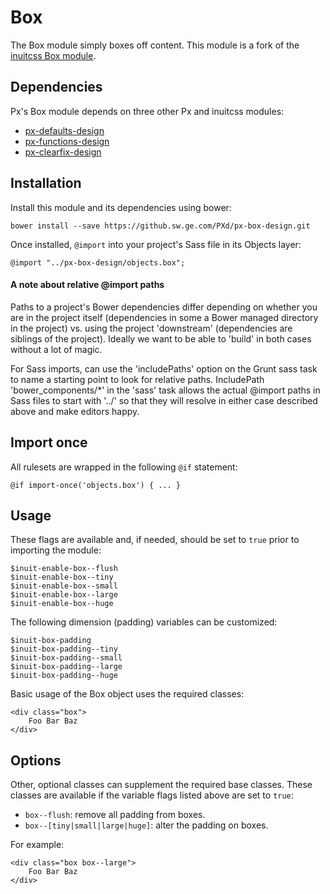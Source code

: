 # Box

The Box module simply boxes off content. This module is a fork of the [inuitcss Box module](https://github.com/inuitcss/objects.box).

## Dependencies

Px's Box module depends on three other Px and inuitcss modules:

* [px-defaults-design](https://github.sw.ge.com/PXd/px-defaults-design)
* [px-functions-design](https://github.sw.ge.com/PXd/px-functions-design)
* [px-clearfix-design](https://github.sw.ge.com/PXd/px-clearfix-design)

## Installation

Install this module and its dependencies using bower:

    bower install --save https://github.sw.ge.com/PXd/px-box-design.git

Once installed, `@import` into your project's Sass file in its Objects layer:

    @import "../px-box-design/objects.box";

#### A note about relative @import paths

Paths to a project's Bower dependencies differ depending on whether you are in the project itself (dependencies in some
a Bower managed directory in the project) vs. using the project 'downstream' (dependencies are siblings of the project).
Ideally we want to be able to 'build' in both cases without a lot of magic.

For Sass imports, can use the 'includePaths' option on the Grunt sass task to name a starting point to look for
relative paths. IncludePath 'bower_components/*' in the 'sass' task allows the actual @import paths in Sass files to start
with '../' so that they will resolve in either case described above and make editors happy.

## Import once

All rulesets are wrapped in the following `@if` statement:

    @if import-once('objects.box') { ... }

## Usage

These flags are available and, if needed, should be set to `true` prior to importing the module:

    $inuit-enable-box--flush
    $inuit-enable-box--tiny
    $inuit-enable-box--small
    $inuit-enable-box--large
    $inuit-enable-box--huge

The following dimension (padding) variables can be customized:

    $inuit-box-padding
    $inuit-box-padding--tiny
    $inuit-box-padding--small
    $inuit-box-padding--large
    $inuit-box-padding--huge

Basic usage of the Box object uses the required classes:

    <div class="box">
        Foo Bar Baz
    </div>

## Options

Other, optional classes can supplement the required base classes. These classes are available if the variable flags listed above are set to `true`:

* `box--flush`: remove all padding from boxes.
* `box--[tiny|small|large|huge]`: alter the padding on boxes.

For example:

    <div class="box box--large">
        Foo Bar Baz
    </div>
